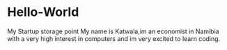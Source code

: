 # Hello-World
My Startup storage point
My name is Katwala,im an economist in Namibia with a very high interest in computers and im very excited to learn coding.
